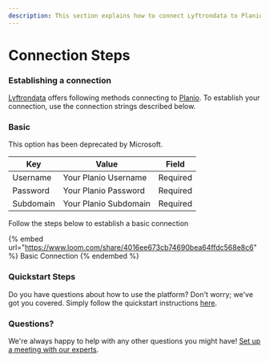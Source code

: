 ```yaml
---
description: This section explains how to connect Lyftrondata to Planio.
---
```


# Connection Steps

### Establishing a connection

[Lyftrondata](https://www.lyftrondata.com) offers following methods connecting to [Planio](https://www.lyftrondata.com/integration/business-analytics/planio/). To establish your connection, use the connection strings described below.

### Basic

This option has been deprecated by Microsoft.

| Key       | Value                 | Field    |
| --------- | --------------------- | -------- |
| Username  | Your Planio Username  | Required |
| Password  | Your Planio Password  | Required |
| Subdomain | Your Planio Subdomain | Required |

Follow the steps below to establish a basic connection

{% embed url="https://www.loom.com/share/4016ee673cb74690bea64ffdc568e8c6" %}
Basic Connection
{% endembed %}

### Quickstart Steps

Do you have questions about how to use the platform? Don't worry; we've got you covered. Simply follow the quickstart instructions [here](./).

### Questions? <a href="#questions" id="questions"></a>

We're always happy to help with any other questions you might have! [Set up a meeting with our experts](https://www.lyftrondata.com/book-a-meeting/).
